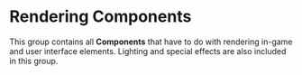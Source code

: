 Rendering Components
====================


This group contains all __Components__ that have to do with rendering in-game and user interface elements. Lighting and special effects are also included in this group.

